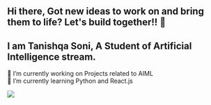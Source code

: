 ## Hi there, Got new ideas to work on and bring them to life? Let's build together!! 👋
## I am Tanishqa Soni, A Student of Artificial Intelligence stream.

🔭 I’m currently working on Projects related to AIML <br>
🌱 I’m currently learning Python and React.js <br>

<a href="https://visitcount.itsvg.in">
  <img src="https://visitcount.itsvg.in/api?id=tanishqaa26&label=Profile%20Views&color=5&icon=0&pretty=true" />
</a>

